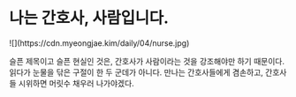 # 나는 간호사, 사람입니다.

<p class="no-indent">![](https://cdn.myeongjae.kim/daily/04/nurse.jpg)</p>

슬픈 제목이고 슬픈 현실인 것은, 간호사가 사람이라는 것을 강조해야만 하기 때문이다. 읽다가 눈물을 닦은 구절이 한 두 군데가 아니다. 만나는 간호사들에게 겸손하고, 간호사들 시위하면 머릿수 채우러 나가야겠다.